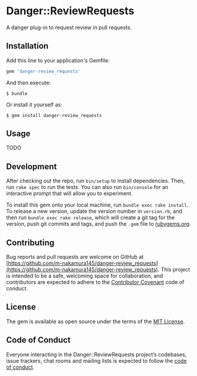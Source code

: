# Danger::ReviewRequests

A danger plug-in to request review in pull requests.

## Installation

Add this line to your application's Gemfile:

```ruby
gem 'danger-review_requests'
```

And then execute:

    $ bundle

Or install it yourself as:

    $ gem install danger-review_requests

## Usage

TODO

## Development

After checking out the repo, run `bin/setup` to install dependencies. Then, run `rake spec` to run the tests. You can also run `bin/console` for an interactive prompt that will allow you to experiment.

To install this gem onto your local machine, run `bundle exec rake install`. To release a new version, update the version number in `version.rb`, and then run `bundle exec rake release`, which will create a git tag for the version, push git commits and tags, and push the `.gem` file to [rubygems.org](https://rubygems.org).

## Contributing

Bug reports and pull requests are welcome on GitHub at [https://github.com/m-nakamura145/danger-review_requests](https://github.com/m-nakamura145/danger-review_requests). This project is intended to be a safe, welcoming space for collaboration, and contributors are expected to adhere to the [Contributor Covenant](http://contributor-covenant.org) code of conduct.

## License

The gem is available as open source under the terms of the [MIT License](https://opensource.org/licenses/MIT).

## Code of Conduct

Everyone interacting in the Danger::ReviewRequests project’s codebases, issue trackers, chat rooms and mailing lists is expected to follow the [code of conduct](https://github.com/m-nakamura145/danger-review_requests/blob/master/CODE_OF_CONDUCT.md).
